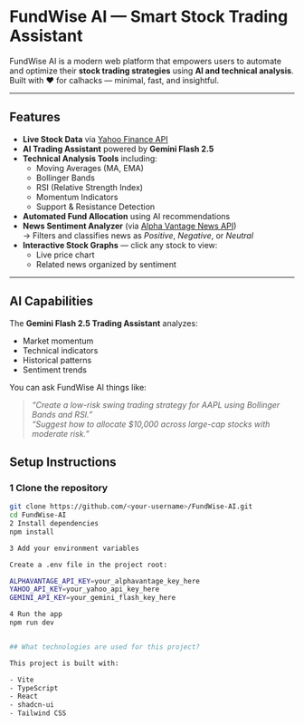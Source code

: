 #  FundWise AI — Smart Stock Trading Assistant

FundWise AI is a modern web platform that empowers users to automate and optimize their **stock trading strategies** using **AI and technical analysis**.  
Built with ❤️ for calhacks — minimal, fast, and insightful.

---

## Features

- **Live Stock Data** via [Yahoo Finance API](https://www.yahoofinanceapi.com/)
- **AI Trading Assistant** powered by **Gemini Flash 2.5**
- **Technical Analysis Tools** including:
  - Moving Averages (MA, EMA)
  - Bollinger Bands
  - RSI (Relative Strength Index)
  - Momentum Indicators
  - Support & Resistance Detection
- **Automated Fund Allocation** using AI recommendations  
- **News Sentiment Analyzer** (via [Alpha Vantage News API](https://www.alphavantage.co))  
  → Filters and classifies news as *Positive*, *Negative*, or *Neutral*
- **Interactive Stock Graphs** — click any stock to view:
  - Live price chart
  - Related news organized by sentiment

---

## AI Capabilities

The **Gemini Flash 2.5 Trading Assistant** analyzes:
- Market momentum  
- Technical indicators  
- Historical patterns  
- Sentiment trends  

You can ask FundWise AI things like:
>  *“Create a low-risk swing trading strategy for AAPL using Bollinger Bands and RSI.”*  
>  *“Suggest how to allocate \$10,000 across large-cap stocks with moderate risk.”*

## Setup Instructions

### 1 Clone the repository
```bash
git clone https://github.com/<your-username>/FundWise-AI.git
cd FundWise-AI
2️ Install dependencies
npm install

3️ Add your environment variables

Create a .env file in the project root:

ALPHAVANTAGE_API_KEY=your_alphavantage_key_here
YAHOO_API_KEY=your_yahoo_api_key_here
GEMINI_API_KEY=your_gemini_flash_key_here

4️ Run the app
npm run dev


## What technologies are used for this project?

This project is built with:

- Vite
- TypeScript
- React
- shadcn-ui
- Tailwind CSS


